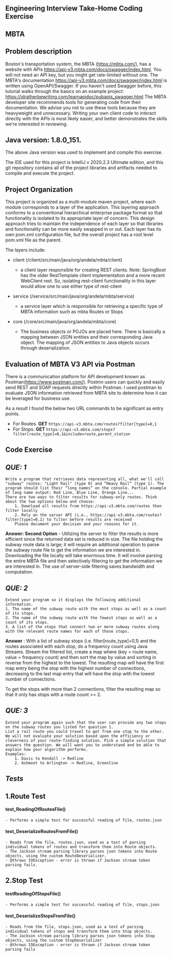  
**Engineering Interview Take-Home Coding Exercise**
---------------------------------------------------

**MBTA**
--------

**Problem description**
-----------------------

Boston's transportation system, the MBTA (https://mbta.com/), has a website with APIs
https://api-v3.mbta.com/docs/swagger/index.html.
You will not need an API key, but you might get rate-limited without one.
The MBTA's documentation 
https://api-v3.mbta.com/docs/swagger/index.html is written using
OpenAPI/Swagger. If you haven't used Swagger before, this tutorial walks through the basics on an example project: 
https://idratherbewriting.com/learnapidoc/pubapis_swagger.html
The MBTA developer site recommends tools for generating code from their documentation. We advise you not to use these tools because they are heavyweight and unnecessary. Writing your own client code to interact directly with the APIs is most likely easier, and better demonstrates the skills we're interested in reviewing.
   
**Java version:  1.8.0_151.**
-----------------------------
The above Java version was used to implement and compile this exercise.

The IDE used for this project is IntelliJ v 2020.2.3 Ultimate edition, and this git repository contains all of the project libraries and artifacts needed to compile and execute the project.

**Project Organization**
------------------------

This project is organized as a multi-module maven project, where each module corresponds to a layer of the application.  This layering approach conforms to a conventional hierarchical enterprise package format so that functionality is isolated to its appropriate layer of concern. This design approach tries to maintain the independence of each layer so that libraries and functionality can be more easily swapped in or out. Each layer has its own pom.xml configuration file, but the overall project has a root level pom.xml file as the parent.

The layers include:

- client (/client/src/main/java/org/andela/mbta/client)
    - a client layer responsible for creating REST clients.  Note: SpringBoot has the older RestTemplate client implementation and a more recent WebClient rest. So, isolating rest-client functionality in this layer would allow one to use either type of rest-client
    
- service (/service/src/main/java/org/andela/mbta/service)
    - a service layer which is responsible for retrieving a specific type of MBTA information such as mbta Routes or Stops 
    
- core (/core/src/main/java/org/andela/mbta/core)
    - The business objects or POJOs are placed here. There is basically a mapping between JSON entities and their corresponding Java object. The mapping of JSON entities to Java objects occurs through deserialization.

**Evaluation of MBTA V3 API via Postman**
----------------------------------------------

There is a communication platform for API development known as Postman(https://www.postman.com/). Postmn users can quickly and easily send REST and SOAP  requests directly within Postman. I used postman to evaluate JSON information retrieved from MBTA site to determine how it can be leveraged for business use.

As a result I found the below two URL commands to be significant as entry points.
- For Routes. **GET** `https://api-v3.mbta.com/routes?filter[type]=0,1`
- For Stops. **GET** `https://api-v3.mbta.com/stops?filter[route_type]=0,1&include=route,parent_station`


**Code Exercise**
-----------------

***QUE: 1***
------------

``` 
Write a program that retrieves data representing all, what we'll call "subway" routes: "Light Rail" (type 0) and “Heavy Rail” (type 1). The program should list their “long names” on the console. Partial example of long name output: Red Line, Blue Line, Orange Line...
There are two ways to filter results for subway-only routes. Think about the two options below and choose:
	1. Download all results from https://api-v3.mbta.com/routes then filter locally
	2. Rely on the server API (i.e., https://api-v3.mbta.com/routes?filter[type]=0,1) to filter before results are received
	Please document your decision and your reasons for it.
``` 
**Answer: Second Option** - Utilizing the server to filter the results is more efficient since the returned data set is reduced in size. The file holding the subway route data is large; it will require an additional operation to parse the subway route file to get the information we are interested in. Downloading the file locally will take enormous time. It will involve parsing the entire MBTA file and then selectively filtering to get the information we are interested in.
The use of server-side filtering saves bandwidth and computation.

***QUE: 2***
------------

```
Extend your program so it displays the following additional information.
1. The name of the subway route with the most stops as well as a count of its stops.
2. The name of the subway route with the fewest stops as well as a count of its stops.
3. A list of the stops that connect two or more subway routes along with the relevant route names for each of those stops.
```
**Answer** :  With a list of subway stops (i.e. filter[route_type]=0,1) and the routes associated with each stop, do a frequency count using Java Streams. Stream the filtered list, create a map where (key = route name, value = frequency count) and then sort the  map by value and sorting in reverse from the highest to the lowest.  The resulting map will have the first map entry being the stop with the highest number of connections, decreasing to the last map entry that will have the stop with the lowest number of connections.

To get the stops with more than 2 connections, filter the resulting map so that it only has stops with a route count >= 2.

***QUE: 3***
------------

```
Extend your program again such that the user can provide any two stops on the subway routes you listed for question 1.
List a rail route you could travel to get from one stop to the other. We will not evaluate your solution based upon the efficiency or cleverness of your route-finding solution. Pick a simple solution that answers the question. We will want you to understand and be able to explain how your algorithm performs.
Examples:
	1. Davis to Kendall -> Redline
	2. Ashmont to Arlington -> Redline, Greenline
```

***Tests***
-----------

1.**Route Test**
----------------

#### test_ReadingOfRoutesFile() 

	- Performs a simple test for successful reading of file, routes.json

#### test_DeserializeRoutesFromFile()

	- Reads from the file, routes.json, used as a test of parsing individual tokens of routes and transform them into Route objects. 
	- The Jackson stream parsing library parses json tokens into Route objects, using the custom RouteDeserializer.
	- @throws IOException - error is thrown if Jackson stream token parsing fails.
     

2.**Stop Test**
----------------
#### testReadingOfStopsFile()

	- Performs a simple test for successful reading of file, stops.json

#### test_DeserializeStopsFromFile()

	- Reads from the file, stops.json, used as a test of parsing individual tokens of stops and transform them into Stop objects. 
	- The Jackson stream parsing library parses json tokens into Stop objects, using the custom StopDeserializer
	- @throws IOException - error is thrown if Jackson stream token parsing fails
     

